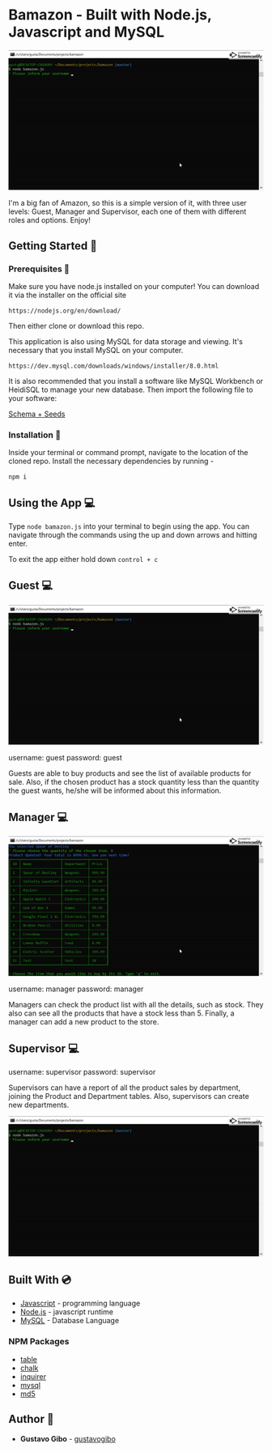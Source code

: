 # Bamazon - Built with Node.js, Javascript and MySQL 

![demo](./gifs/guest.gif)

I'm a big fan of Amazon, so this is a simple version of it, with three user levels: Guest, Manager and Supervisor, each one of them with different roles and options. Enjoy! 

## Getting Started :floppy_disk:

### Prerequisites :open_file_folder:
Make sure you have node.js installed on your computer! You can download it via the installer on the official site
```
https://nodejs.org/en/download/
```
Then either clone or download this repo.

This application is also using MySQL for data storage and viewing. It's necessary that you install MySQL on your computer.
```
https://dev.mysql.com/downloads/windows/installer/8.0.html
```

It is also recommended that you install a software like MySQL Workbench or HeidiSQL to manage your new database. Then import the following file to your software:

[Schema + Seeds](./schema-seeds.sql)

### Installation :file_folder:
Inside your terminal or command prompt, navigate to the location of the cloned repo. Install the necessary dependencies by running - 
```
npm i
```

## Using the App :computer:

Type `node bamazon.js` into your terminal to begin using the app. You can navigate through the commands using the up and down arrows and hitting enter. 

To exit the app either hold down `control + c`

## Guest :computer:

![demo](./gifs/guest.gif)

username: guest
password: guest

Guests are able to buy products and see the list of available products for sale. Also, if the chosen product has a stock quantity less than the quantity the guest wants, he/she will be informed about this information.


## Manager :computer:

![demo](./gifs/manager.gif)

username: manager
password: manager

Managers can check the product list with all the details, such as stock. They also can see all the products that have a stock less than 5. Finally, a manager can add a new product to the store.


## Supervisor :computer:

username: supervisor
password: supervisor

Supervisors can have a report of all the product sales by department, joining the Product and Department tables. Also, supervisors can create new departments.

![demo](./gifs/supervisor.gif)

## Built With :cd:
* [Javascript](https://www.javascript.com/) - programming language
* [Node.js](https://nodejs.org/en/) - javascript runtime
* [MySQL](https://dev.mysql.com/downloads/windows/installer/8.0.html) - Database Language

### NPM Packages
* [table](https://www.npmjs.com/package/table)
* [chalk](https://www.npmjs.com/package/chalk)
* [inquirer](https://www.npmjs.com/package/inquirer)
* [mysql](https://www.npmjs.com/package/mysql)
* [md5](https://www.npmjs.com/package/md5)

## Author :key:
* **Gustavo Gibo** - [gustavogibo](https://github.com/gustavogibo)